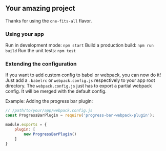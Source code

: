## Your amazing project

Thanks for using the `one-fits-all` flavor.

### Using your app

Run in development mode: `npm start`
Build a production build: `npm run build`
Run the unit tests: `npm test`

### Extending the configuration

If you want to add custom config to babel or webpack, you can now do it! Just add a `.babelrc` or `webpack.config.js` respectively to your app root directory. The `webpack.config.js` just has to export a partial webpack config. It will be merged with the default config.

Example: Adding the progress bar plugin:
```javascript
// /path/to/your/app/webpack.config.js
const ProgressBarPlugin = require('progress-bar-webpack-plugin');

module.exports = {
    plugin: [
        new ProgressBarPlugin()
    ]
}
```
